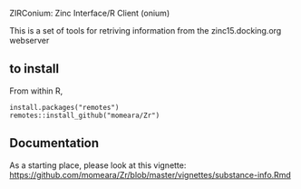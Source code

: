 ZIRConium: Zinc Interface/R Client (onium)

This is a set of tools for retriving information from the zinc15.docking.org webserver

## to install
From within R,

    install.packages("remotes")
    remotes::install_github("momeara/Zr")


## Documentation
As a starting place, please look at this vignette: https://github.com/momeara/Zr/blob/master/vignettes/substance-info.Rmd
